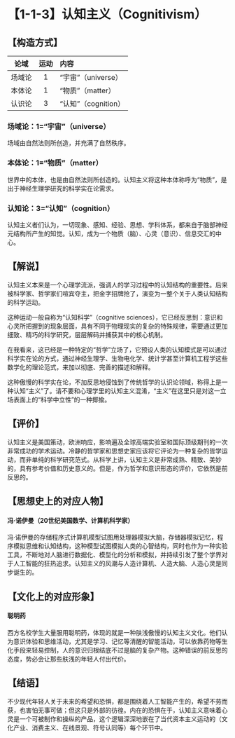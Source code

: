 # 【1-1-3】认知主义（Cognitivism）
## 【构造方式】
| 论域 | 运动           | 内容 |
|:----:|:----------------:|:-----|
| 场域论   | 1|  “宇宙”（universe）  |
| 本体论   |1 |  “物质”（matter）  |
| 认识论   | 3|   “认知”（cognition） |

### 场域论：1=“宇宙”（universe）
场域由自然法则所创造，并充满了自然秩序。
### 本体论：1=“物质”（matter）
世界中的本体，也是由自然法则所创造的。认知主义将这种本体称呼为“物质”，是出于神经生理学研究的科学实在论需求。
### 认知论：3=“认知”（cognition）
认知主义者们认为，一切现象、感知、经验、思想、学科体系，都来自于脑部神经元结构所产生的知觉。认知，成为一个物质（脑）、心灵（意识）、信息交汇的中心。

## 【解说】
认知主义本来是一个心理学流派，强调人的学习过程中的认知结构的重要性。后来被科学家、哲学家们喧宾夺主，把金字招牌抢了，演变为一整个关于人类认知结构的科学运动。

这种运动一般自称为“认知科学”（cognitive sciences），它已经反思到：意识和心灵所把握到的现象层面，具有不同于物理现实的复杂的特殊规律，需要通过更加细致、精巧的科学研究，层层解码并捕获其中的核心机制。

在我看来，这已经是一种特定的“哲学”立场了，它预设人类的认知模式是可以通过科学实在论的方式，通过神经生理学、生物电化学、统计学甚至计算机工程学这些数学化的理论范式，来加以彻底、完善的描述和解释。

这种傲慢的科学实在论，不加反思地侵蚀到了传统哲学的认识论领域，称得上是一种认知“主义”了。请不要和心理学里的认知主义混淆，“主义”在这里只是对这一立场表面上的“科学中立性”的一种揶揄。

## 【评价】
认知主义是美国策动，欧洲响应，影响遍及全球高端实验室和国际顶级期刊的一次非常成功的学术运动。冷静的哲学家和思想史家应该将它评论为一种复杂的哲学运动，而非单纯的科学研究范式。从科学上讲，认知主义是非常成熟、精致、美妙的，具有参考价值和历史意义的。但是，作为哲学和意识形态的评价，它依然是前反思的。

## 【思想史上的对应人物】
#### 冯·诺伊曼（20世纪美国数学、计算机科学家）
冯·诺伊曼的存储程序式计算机模型试图用处理器模拟大脑，存储器模拟记忆，程序模拟思维和认知结构，这种模型试图模拟人类的心智结构，同时也作为一种实验工具，不断地对人脑进行数据化、模型化的分析和模拟，并持续引发了整个学界对于人工智能的狂热追求。认知主义的风潮与人造计算机、人造大脑、人造心灵是同步诞生的。
## 【文化上的对应形象】
#### 聪明药

西方名校学生大量服用聪明药，体现的就是一种肤浅傲慢的认知主义文化。他们认为意识体验和思维活动，尤其是学习、记忆等清醒的智能活动，可以依靠药物等生化手段来轻易控制，人的意识归根结底不过是脑的复杂产物。这种错误的前反思的态度，势必会让那些肤浅的年轻人付出代价。

## 【结语】

不少现代年轻人关于未来的希望和恐惧，都是围绕着人工智能产生的，希望不劳而获，也害怕无事可做；但这只是外部的彷徨。内在的恐惧在于，认知主义意味着心灵是一个可被制作和操纵的产品，这个逻辑深深地嵌在了当代资本主义运动的（文化产业、消费主义、在线景观、符号认同等）每个环节中。
